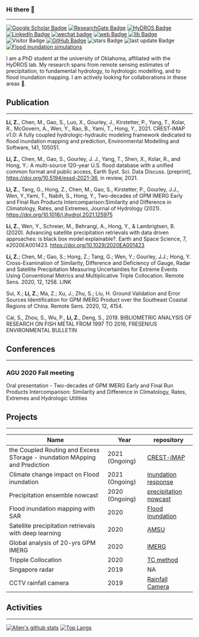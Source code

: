 ### Hi there 👋
---
<!--
**chrimerss/chrimerss** is a ✨ _special_ ✨ repository because its `README.md` (this file) appears on your GitHub profile.

Here are some ideas to get you started:

- 🔭 I’m currently working on ...
- 🌱 I’m currently learning ...
- 👯 I’m looking to collaborate on ...
- 🤔 I’m looking for help with ...
- 💬 Ask me about ...
- 📫 How to reach me: ...
- 😄 Pronouns: ...
- ⚡ Fun fact: ...
-->


[![Google Scholar Badge](https://img.shields.io/badge/-Google%20scholar-brightgreen)](https://scholar.google.com.sg/citations?user=JQ7mr1QAAAAJ&hl=en)
[![ResearchGate Badge](https://img.shields.io/badge/-Research%20Gate-blue)](https://www.researchgate.net/profile/Zhi_Li232)
[![HyDROS Badge](https://img.shields.io/badge/-HyDROS%20lab-orange)](http://hydro.ou.edu/)
[![LinkedIn Badge](https://img.shields.io/badge/-Linkedin-blue)](https://www.linkedin.com/in/zhi-li-a79116167/)
[![wechat badge](https://img.shields.io/badge/-Wechat-brightgreen)](https://github.com/chrimerss/chrimerss/blob/main/src/wechat_QR.jpg?raw=true)
[![web Badge](https://img.shields.io/badge/-Personal%20Website-red)](http://smartallen.me/)
[![lib Badge](https://img.shields.io/badge/-Personal%20Library-red)](https://chrimerss.github.io/allenslib/)
![Visitor Badge](https://visitor-badge.laobi.icu/badge?page_id=chrimerss.chrimerss)
[![GitHub Badge](https://img.shields.io/github/followers/chrimerss?label=Followers&style=social)](https://github.com/chrimerss?tab=followers)
![stars Badge](https://img.shields.io/github/stars/chrimerss?style=social)
![last update Badge](https://img.shields.io/github/last-commit/chrimerss/chrimerss)
[![Flood inundation simulations](https://img.shields.io/badge/-Flood%20inundation%20simulation-blue)](https://chrimerss.users.earthengine.app/view/floodcollections)

I am a PhD student at the university of Oklahoma, affiliated with the HyDROS lab. My research spans from remote sensing estimates of precipitation, to fundamental hydrology, to hydrologic modelling, and to flood inundation mapping. I am actively looking for collaborations in these areas 👯.

## Publication
---

__Li, Z.__, Chen, M., Gao, S., Luo, X., Gourley, J., Kirstetter, P., Yang, T., Kolar, R., McGovern, A., Wen, Y., Rao, B., Yami, T., Hong, Y., 2021. CREST-iMAP v1.0: A fully coupled hydrologic-hydraulic modeling framework dedicated to flood inundation mapping and prediction, Environmental Modelling and Software, 141, 105051.

__Li, Z.__, Chen, M., Gao, S., Gourley, J. J., Yang, T., Shen, X., Kolar, R., and Hong, Y.: A multi-source 120-year U.S. flood database with a unified common format and public access, Earth Syst. Sci. Data Discuss. [preprint], https://doi.org/10.5194/essd-2021-36, in review, 2021.

__Li, Z.__, Tang, G., Hong, Z., Chen, M., Gao, S., Kirstetter, P., Gourley, J.J., Wen, Y.,Yami, T., Nabih, S., Hong, Y., Two-decades of GPM IMERG Early and Final Run Products Intercomparison:Similarity and Difference in Climatology, Rates, and Extremes, Journal of Hydrology (2021). https://doi.org/10.1016/j.jhydrol.2021.125975

__Li, Z.__, Wen, Y., Schreier, M., Behrangi, A., Hong, Y., & Lambrigtsen, B. (2020). Advancing satellite precipitation retrievals with data driven approaches: is black box model explainable?. Earth and Space Science, 7, e2020EA001423. https://doi.org/10.1029/2020EA001423

__Li, Z.__; Chen, M.; Gao, S.; Hong, Z.; Tang, G.; Wen, Y.; Gourley, J.J.; Hong, Y. Cross-Examination of Similarity, Difference and Deficiency of Gauge, Radar and Satellite Precipitation Measuring Uncertainties for Extreme Events Using Conventional Metrics and Multiplicative Triple Collocation. Remote Sens. 2020, 12, 1258. LINK

Sui, X.; __Li, Z.__; Ma, Z.; Xu, J.; Zhu, S.; Liu, H. Ground Validation and Error Sources Identification for GPM IMERG Product over the Southeast Coastal Regions of China. Remote Sens. 2020, 12, 4154.

Cai, S., Zhou, S., Wu, P., __Li, Z.__, Deng, S., 2019. BIBLIOMETRIC ANALYSIS OF RESEARCH ON FISH METAL FROM 1997 TO 2016, FRESENIUS ENVIRONMENTAL BULLETIN

## Conferences
---

### AGU 2020 Fall meeting

Oral presentation - Two-decades of GPM IMERG Early and Final Run Products Intercomparison: Similarity and Difference in Climatology, Rates, Extremes and Hydrologic Utilities

## Projects
---

|Name|Year|repository|
|----|----|----------|
|the Coupled Routing and Excess STorage - inundation MApping and Prediction|2021 (Ongoing)|[CREST-iMAP](https://github.com/chrimerss/Landlab-CRESTiMAP)|
|Climate change impact on Flood inundation|2021 (Ongoing)|[inundation response](https://github.com/chrimerss/FloodResponseToClimateChange)|
|Precipitation ensemble nowcast|2020 (Ongoing)|[precipitation nowcast](https://github.com/chrimerss/EnsembleNowcast)|
|Flood inundation mapping with SAR|2020|[Flood inundation](https://github.com/chrimerss/FloodDetectionUsingSAR)|
|Satellite precipitation retrievals with deep learning|2020|[AMSU](https://github.com/chrimerss/AMSU-MRMS)|
|Global analysis of 20-yrs GPM IMERG|2020|[IMERG](https://github.com/chrimerss/20yrsGPM_Analysis)|
|Tripple Collocation|2020|[TC method](https://github.com/chrimerss/TripleCollocation)|
|Singapore radar|2019|NA|
|CCTV rainfall camera|2019|[Rainfall Camera](https://github.com/chrimerss/RainfallCamera)|

## Activities
---

[![Allen's github stats](https://github-readme-stats.vercel.app/api?username=chrimerss&show_icons=true&theme=Gradient)](https://github.com/chrimerss)
[![Top Langs](https://github-readme-stats.vercel.app/api/top-langs/?username=chrimerss&langs_count=8&layout=compact)](https://github.com/chrimerss)
